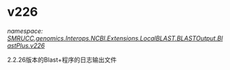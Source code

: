 ﻿# v226
_namespace: [SMRUCC.genomics.Interops.NCBI.Extensions.LocalBLAST.BLASTOutput.BlastPlus.v226](./index.md)_

2.2.26版本的Blast+程序的日志输出文件




